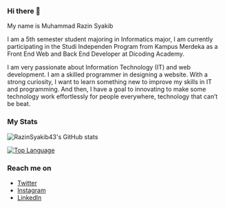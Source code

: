 ### Hi there 👋

My name is Muhammad Razin Syakib

I am a 5th semester student majoring in Informatics major, I am currently participating in the Studi Independen Program from Kampus Merdeka as a Front End Web and Back End Developer at Dicoding Academy.

I am very passionate about Information Technology (IT) and web development. I am a skilled programmer in designing a website. With a strong curiosity, I want to learn something new to improve my skills in IT and programming. And then, I have a goal to innovating to make some technology work effortlessly for people everywhere, technology that can’t be beat. 

### My Stats
![RazinSyakib43's GitHub stats](https://github-readme-stats.vercel.app/api?username=razinsyakib43&show_icons=true&theme=radical)

[![Top Language](https://github-readme-stats.vercel.app/api/top-langs/?username=razinsyakib43&layout=compact)](https://github.com/razinsyakib43/github-readme-stats)

### Reach me on
- <a href="https://twitter.com/iamzeen43">Twitter</a>
- <a href="https://www.instagram.com/razinsyakib_">Instagram</a>
- <a href="https://www.instagram.com/razinsyakib_">LinkedIn</a>

